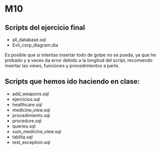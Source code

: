 # M10

## Scripts del ejercicio final
* all_database.sql
* Evil_corp_diagram.dia

Es posible que si intentas insertar todo de golpe no se pueda, ya que he probado y a veces da error debido a la longitud del script, recomiendo insertar las views, funciones y procedimientos a parte.

## Scripts que hemos ido haciendo en clase:
* add_weapons.sql
* ejercicios.sql
* healthcare.sql
* medicine_view.sql
* procedimiento.sql
* procedure.sql
* queries.sql
* sum_medicine_view.sql
* tablita.sql
* test_exception.sql

